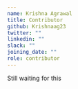 ```yaml
---
name: Krishna Agrawal
title: Contributor
github: Krishnaag23
twitter: ""
linkedin: ""
slack: ""
joining_date: ""
role: contributor
---
```


Still waiting for this
